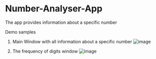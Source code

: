 # Number-Analyser-App
The app provides information about a specific number

Demo samples

1. Main Window with all information about a specific number
![image](https://github.com/yaroslavyatsyk/Number-Analyser-App/assets/31794068/770fced7-3ba4-4c15-b150-3c2761b2b5e1)

2. The frequency of digits window
![image](https://github.com/yaroslavyatsyk/Number-Analyser-App/assets/31794068/6b46dffb-b043-413c-91e8-c6ebacf8d3a0)
